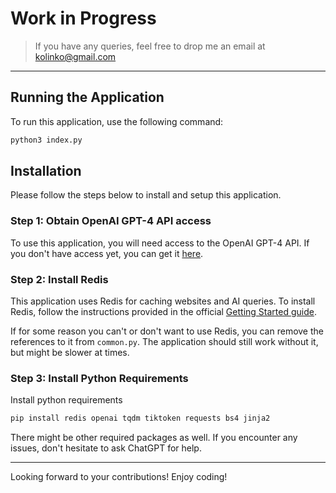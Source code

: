 # Work in Progress

> If you have any queries, feel free to drop me an email at [kolinko@gmail.com](mailto:kolinko@gmail.com)

---

## Running the Application

To run this application, use the following command:

```bash
python3 index.py
```

## Installation

Please follow the steps below to install and setup this application.

### Step 1: Obtain OpenAI GPT-4 API access

To use this application, you will need access to the OpenAI GPT-4 API. If you don't have access yet, you can get it [here](https://openai.com).

### Step 2: Install Redis

This application uses Redis for caching websites and AI queries. To install Redis, follow the instructions provided in the official [Getting Started guide](https://redis.io/docs/getting-started/). 

If for some reason you can't or don't want to use Redis, you can remove the references to it from `common.py`. The application should still work without it, but might be slower at times.

### Step 3: Install Python Requirements

Install python requirements

```bash
pip install redis openai tqdm tiktoken requests bs4 jinja2
```

There might be other required packages as well. If you encounter any issues, don't hesitate to ask ChatGPT for help.

---

Looking forward to your contributions! Enjoy coding!
